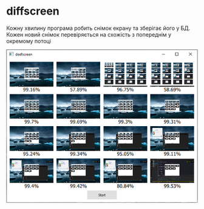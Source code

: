 # diffscreen
Кожну хвилину програма робить снімок екрану та зберігає його у БД. Кожен новий снімок перевіряється на схожість з попереднім у окремому потоці

![Иллюстрация к проекту](https://github.com/XFaost/diffscreen/blob/main/img.png?raw=true)

